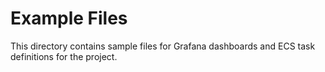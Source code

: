 # Example Files

This directory contains sample files for Grafana dashboards and ECS task definitions
for the project.